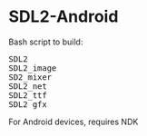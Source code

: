 # SDL2-Android
Bash script to build:
<pre>
SDL2
SDL2_image
SD2_mixer
SDL2_net
SDL2_ttf
SDL2_gfx
</pre>
For Android devices, requires NDK 
